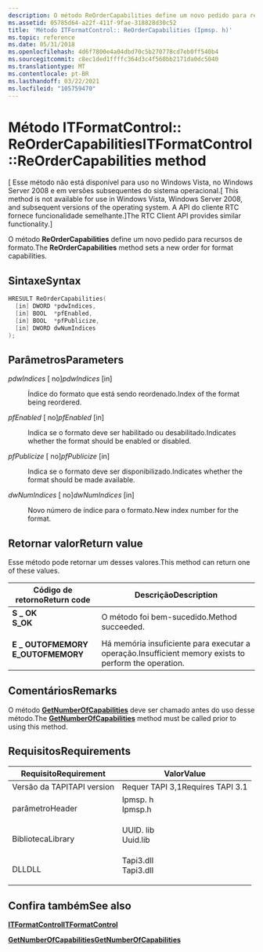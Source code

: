 ```yaml
---
description: O método ReOrderCapabilities define um novo pedido para recursos de formato.
ms.assetid: 05785d64-a22f-411f-9fae-318828d30c52
title: 'Método ITFormatControl:: ReOrderCapabilities (Ipmsp. h)'
ms.topic: reference
ms.date: 05/31/2018
ms.openlocfilehash: 4d6f7800e4a04dbd70c5b270778cd7eb0ff540b4
ms.sourcegitcommit: c8ec1ded1ffffc364d3c4f560bb2171da0dc5040
ms.translationtype: MT
ms.contentlocale: pt-BR
ms.lasthandoff: 03/22/2021
ms.locfileid: "105759470"
---
```

# <a name="itformatcontrolreordercapabilities-method"></a><span data-ttu-id="a2299-103">Método ITFormatControl:: ReOrderCapabilities</span><span class="sxs-lookup"><span data-stu-id="a2299-103">ITFormatControl::ReOrderCapabilities method</span></span>

<span data-ttu-id="a2299-104">\[ Esse método não está disponível para uso no Windows Vista, no Windows Server 2008 e em versões subsequentes do sistema operacional.</span><span class="sxs-lookup"><span data-stu-id="a2299-104">\[ This method is not available for use in Windows Vista, Windows Server 2008, and subsequent versions of the operating system.</span></span> <span data-ttu-id="a2299-105">A API do cliente RTC fornece funcionalidade semelhante.\]</span><span class="sxs-lookup"><span data-stu-id="a2299-105">The RTC Client API provides similar functionality.\]</span></span>

<span data-ttu-id="a2299-106">O método **ReOrderCapabilities** define um novo pedido para recursos de formato.</span><span class="sxs-lookup"><span data-stu-id="a2299-106">The **ReOrderCapabilities** method sets a new order for format capabilities.</span></span>

## <a name="syntax"></a><span data-ttu-id="a2299-107">Sintaxe</span><span class="sxs-lookup"><span data-stu-id="a2299-107">Syntax</span></span>


```C++
HRESULT ReOrderCapabilities(
  [in] DWORD *pdwIndices,
  [in] BOOL  *pfEnabled,
  [in] BOOL  *pfPublicize,
  [in] DWORD dwNumIndices
);
```



## <a name="parameters"></a><span data-ttu-id="a2299-108">Parâmetros</span><span class="sxs-lookup"><span data-stu-id="a2299-108">Parameters</span></span>

<dl> <dt>

<span data-ttu-id="a2299-109">*pdwIndices* \[ no\]</span><span class="sxs-lookup"><span data-stu-id="a2299-109">*pdwIndices* \[in\]</span></span>
</dt> <dd>

<span data-ttu-id="a2299-110">Índice do formato que está sendo reordenado.</span><span class="sxs-lookup"><span data-stu-id="a2299-110">Index of the format being reordered.</span></span>

</dd> <dt>

<span data-ttu-id="a2299-111">*pfEnabled* \[ no\]</span><span class="sxs-lookup"><span data-stu-id="a2299-111">*pfEnabled* \[in\]</span></span>
</dt> <dd>

<span data-ttu-id="a2299-112">Indica se o formato deve ser habilitado ou desabilitado.</span><span class="sxs-lookup"><span data-stu-id="a2299-112">Indicates whether the format should be enabled or disabled.</span></span>

</dd> <dt>

<span data-ttu-id="a2299-113">*pfPublicize* \[ no\]</span><span class="sxs-lookup"><span data-stu-id="a2299-113">*pfPublicize* \[in\]</span></span>
</dt> <dd>

<span data-ttu-id="a2299-114">Indica se o formato deve ser disponibilizado.</span><span class="sxs-lookup"><span data-stu-id="a2299-114">Indicates whether the format should be made available.</span></span>

</dd> <dt>

<span data-ttu-id="a2299-115">*dwNumIndices* \[ no\]</span><span class="sxs-lookup"><span data-stu-id="a2299-115">*dwNumIndices* \[in\]</span></span>
</dt> <dd>

<span data-ttu-id="a2299-116">Novo número de índice para o formato.</span><span class="sxs-lookup"><span data-stu-id="a2299-116">New index number for the format.</span></span>

</dd> </dl>

## <a name="return-value"></a><span data-ttu-id="a2299-117">Retornar valor</span><span class="sxs-lookup"><span data-stu-id="a2299-117">Return value</span></span>

<span data-ttu-id="a2299-118">Esse método pode retornar um desses valores.</span><span class="sxs-lookup"><span data-stu-id="a2299-118">This method can return one of these values.</span></span>



| <span data-ttu-id="a2299-119">Código de retorno</span><span class="sxs-lookup"><span data-stu-id="a2299-119">Return code</span></span>                                                                                   | <span data-ttu-id="a2299-120">Descrição</span><span class="sxs-lookup"><span data-stu-id="a2299-120">Description</span></span>                                                     |
|-----------------------------------------------------------------------------------------------|-----------------------------------------------------------------|
| <dl> <span data-ttu-id="a2299-121"><dt>**S \_ OK**</dt></span><span class="sxs-lookup"><span data-stu-id="a2299-121"><dt>**S\_OK**</dt></span></span> </dl>          | <span data-ttu-id="a2299-122">O método foi bem-sucedido.</span><span class="sxs-lookup"><span data-stu-id="a2299-122">Method succeeded.</span></span><br/>                                    |
| <dl> <span data-ttu-id="a2299-123"><dt>**E \_ OUTOFMEMORY**</dt></span><span class="sxs-lookup"><span data-stu-id="a2299-123"><dt>**E\_OUTOFMEMORY**</dt></span></span> </dl> | <span data-ttu-id="a2299-124">Há memória insuficiente para executar a operação.</span><span class="sxs-lookup"><span data-stu-id="a2299-124">Insufficient memory exists to perform the operation.</span></span><br/> |



 

## <a name="remarks"></a><span data-ttu-id="a2299-125">Comentários</span><span class="sxs-lookup"><span data-stu-id="a2299-125">Remarks</span></span>

<span data-ttu-id="a2299-126">O método [**GetNumberOfCapabilities**](itformatcontrol-getnumberofcapabilities.md) deve ser chamado antes do uso desse método.</span><span class="sxs-lookup"><span data-stu-id="a2299-126">The [**GetNumberOfCapabilities**](itformatcontrol-getnumberofcapabilities.md) method must be called prior to using this method.</span></span>

## <a name="requirements"></a><span data-ttu-id="a2299-127">Requisitos</span><span class="sxs-lookup"><span data-stu-id="a2299-127">Requirements</span></span>



| <span data-ttu-id="a2299-128">Requisito</span><span class="sxs-lookup"><span data-stu-id="a2299-128">Requirement</span></span> | <span data-ttu-id="a2299-129">Valor</span><span class="sxs-lookup"><span data-stu-id="a2299-129">Value</span></span> |
|-------------------------|--------------------------------------------------------------------------------------|
| <span data-ttu-id="a2299-130">Versão da TAPI</span><span class="sxs-lookup"><span data-stu-id="a2299-130">TAPI version</span></span><br/> | <span data-ttu-id="a2299-131">Requer TAPI 3,1</span><span class="sxs-lookup"><span data-stu-id="a2299-131">Requires TAPI 3.1</span></span><br/>                                                         |
| <span data-ttu-id="a2299-132">parâmetro</span><span class="sxs-lookup"><span data-stu-id="a2299-132">Header</span></span><br/>       | <dl> <span data-ttu-id="a2299-133"><dt>Ipmsp. h</dt></span><span class="sxs-lookup"><span data-stu-id="a2299-133"><dt>Ipmsp.h</dt></span></span> </dl>   |
| <span data-ttu-id="a2299-134">Biblioteca</span><span class="sxs-lookup"><span data-stu-id="a2299-134">Library</span></span><br/>      | <dl> <span data-ttu-id="a2299-135"><dt>UUID. lib</dt></span><span class="sxs-lookup"><span data-stu-id="a2299-135"><dt>Uuid.lib</dt></span></span> </dl>  |
| <span data-ttu-id="a2299-136">DLL</span><span class="sxs-lookup"><span data-stu-id="a2299-136">DLL</span></span><br/>          | <dl> <span data-ttu-id="a2299-137"><dt>Tapi3.dll</dt></span><span class="sxs-lookup"><span data-stu-id="a2299-137"><dt>Tapi3.dll</dt></span></span> </dl> |



## <a name="see-also"></a><span data-ttu-id="a2299-138">Confira também</span><span class="sxs-lookup"><span data-stu-id="a2299-138">See also</span></span>

<dl> <dt>

[<span data-ttu-id="a2299-139">**ITFormatControl**</span><span class="sxs-lookup"><span data-stu-id="a2299-139">**ITFormatControl**</span></span>](itformatcontrol.md)
</dt> <dt>

[<span data-ttu-id="a2299-140">**GetNumberOfCapabilities**</span><span class="sxs-lookup"><span data-stu-id="a2299-140">**GetNumberOfCapabilities**</span></span>](itformatcontrol-getnumberofcapabilities.md)
</dt> </dl>

 

 




